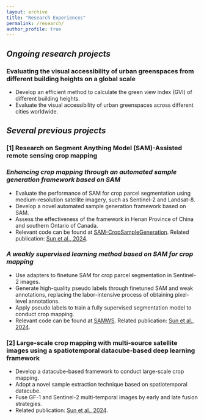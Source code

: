 ```yaml
---
layout: archive
title: "Research Experiences"
permalink: /research/
author_profile: true
---
```


## *Ongoing research projects*
### Evaluating the visual accessibility of urban greenspaces from different building heights on a global scale 
* Develop an efficient method to calculate the green view index (GVI) of different building heights.
* Evaluate the visual accessibility of urban greenspaces across different cities worldwide.

## *Several previous projects*
### [1] Research on Segment Anything Model (SAM)-Assisted remote sensing crop mapping
### *Enhancing crop mapping through an automated sample generation framework based on SAM*
* Evaluate the performance of SAM for crop parcel segmentation using medium-resolution satellite imagery, such as Sentinel-2 and Landsat-8.
* Develop a novel automated sample generation framework based on SAM.
* Assess the effectiveness of the framework in Henan Province of China and southern Ontario of Canada.
* Relevant code can be found at [SAM-CropSampleGeneration](https://github.com/Nick0317Sun/SAM-CropSampleGeneration). Related publication: [Sun et al., 2024](https://www.mdpi.com/2072-4292/16/9/1505).

### *A weakly supervised learning method based on SAM for crop mapping*
* Use adapters to finetune SAM for crop parcel segmentation in Sentinel-2 images.
* Generate high-quality pseudo labels through finetuned SAM and weak annotations, replacing the labor-intensive process of obtaining pixel-level annotations.
* Apply pseudo labels to train a fully supervised segmentation model to conduct crop mapping.
* Relevant code can be found at [SAMWS](https://github.com/Nick0317Sun/SAMWS). Related publication: [Sun et al., 2024](https://www.sciencedirect.com/science/article/pii/S1569843224004394).

### [2] Large-scale crop mapping with multi-source satellite images using a spatiotemporal datacube-based deep learning framework
* Develop a datacube-based framework to conduct large-scale crop mapping.
* Adopt a novel sample extraction technique based on spatiotemporal datacube.
* Fuse GF-1 and Sentinel-2 multi-temporal images by early and late fusion strategies.
* Related publication: [Sun et al., 2024](https://ieeexplore.ieee.org/abstract/document/10599780).

